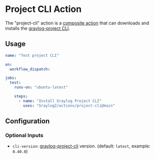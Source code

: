 Project CLI Action
==================

The "project-cli" action is a [composite action](https://docs.github.com/en/actions/creating-actions/creating-a-composite-action)
that can downloads and installs the [graylog-project CLI](https://github.com/Graylog2/graylog-project-cli).

## Usage

```yaml
name: "Test project CLI"

on:
  workflow_dispatch:

jobs:
  test:
    runs-on: "ubuntu-latest"

    steps:
      - name: "Install Graylog Project CLI"
        uses: "Graylog2/actions/project-cli@main"
```

## Configuration

### Optional Inputs

- `cli-version`: [graylog-project-cli](https://github.com/Graylog2/graylog-project-cli) version. (default: `latest`, example: `0.40.0`)
